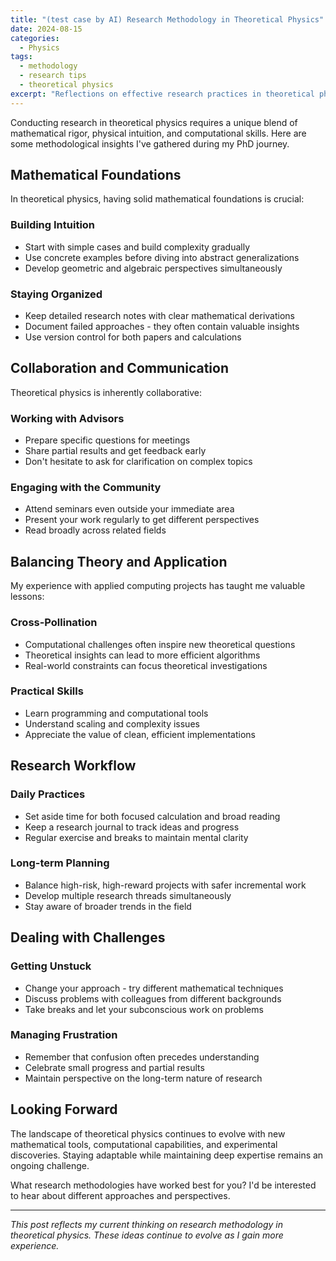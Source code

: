 ```yaml
---
title: "(test case by AI) Research Methodology in Theoretical Physics"
date: 2024-08-15
categories:
  - Physics
tags:
  - methodology
  - research tips
  - theoretical physics
excerpt: "Reflections on effective research practices in theoretical physics and mathematical physics."
---
```


Conducting research in theoretical physics requires a unique blend of mathematical rigor, physical intuition, and computational skills. Here are some methodological insights I've gathered during my PhD journey.

## Mathematical Foundations

In theoretical physics, having solid mathematical foundations is crucial:

### Building Intuition
- Start with simple cases and build complexity gradually
- Use concrete examples before diving into abstract generalizations
- Develop geometric and algebraic perspectives simultaneously

### Staying Organized
- Keep detailed research notes with clear mathematical derivations
- Document failed approaches - they often contain valuable insights
- Use version control for both papers and calculations

## Collaboration and Communication

Theoretical physics is inherently collaborative:

### Working with Advisors
- Prepare specific questions for meetings
- Share partial results and get feedback early
- Don't hesitate to ask for clarification on complex topics

### Engaging with the Community
- Attend seminars even outside your immediate area
- Present your work regularly to get different perspectives
- Read broadly across related fields

## Balancing Theory and Application

My experience with applied computing projects has taught me valuable lessons:

### Cross-Pollination
- Computational challenges often inspire new theoretical questions
- Theoretical insights can lead to more efficient algorithms
- Real-world constraints can focus theoretical investigations

### Practical Skills
- Learn programming and computational tools
- Understand scaling and complexity issues
- Appreciate the value of clean, efficient implementations

## Research Workflow

### Daily Practices
- Set aside time for both focused calculation and broad reading
- Keep a research journal to track ideas and progress
- Regular exercise and breaks to maintain mental clarity

### Long-term Planning
- Balance high-risk, high-reward projects with safer incremental work
- Develop multiple research threads simultaneously
- Stay aware of broader trends in the field

## Dealing with Challenges

### Getting Unstuck
- Change your approach - try different mathematical techniques
- Discuss problems with colleagues from different backgrounds
- Take breaks and let your subconscious work on problems

### Managing Frustration
- Remember that confusion often precedes understanding
- Celebrate small progress and partial results
- Maintain perspective on the long-term nature of research

## Looking Forward

The landscape of theoretical physics continues to evolve with new mathematical tools, computational capabilities, and experimental discoveries. Staying adaptable while maintaining deep expertise remains an ongoing challenge.

What research methodologies have worked best for you? I'd be interested to hear about different approaches and perspectives.

---

*This post reflects my current thinking on research methodology in theoretical physics. These ideas continue to evolve as I gain more experience.*